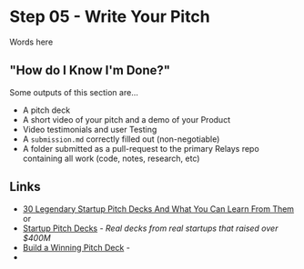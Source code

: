 # Step 05 - Write Your Pitch

Words here

## "How do I Know I'm Done?"

Some outputs of this section are...

* A pitch deck
* A short video of your pitch and a demo of your Product
* Video testimonials and user Testing
* A `submission.md` correctly filled out (non-negotiable)
* A folder submitted as a pull-request to the primary Relays repo containing all work (code, notes, research, etc)

## Links
* [30 Legendary Startup Pitch Decks And What You Can Learn From Them](https://piktochart.com/blog/startup-pitch-decks-what-you-can-learn/)
or
* [Startup Pitch Decks](https://www.cirrusinsight.com/blog/startup-pitch-decks) - _Real decks from real startups that raised over $400M_
* [Build a Winning Pitch Deck](https://basetemplates.com/pitch-deck-guide) -
*
